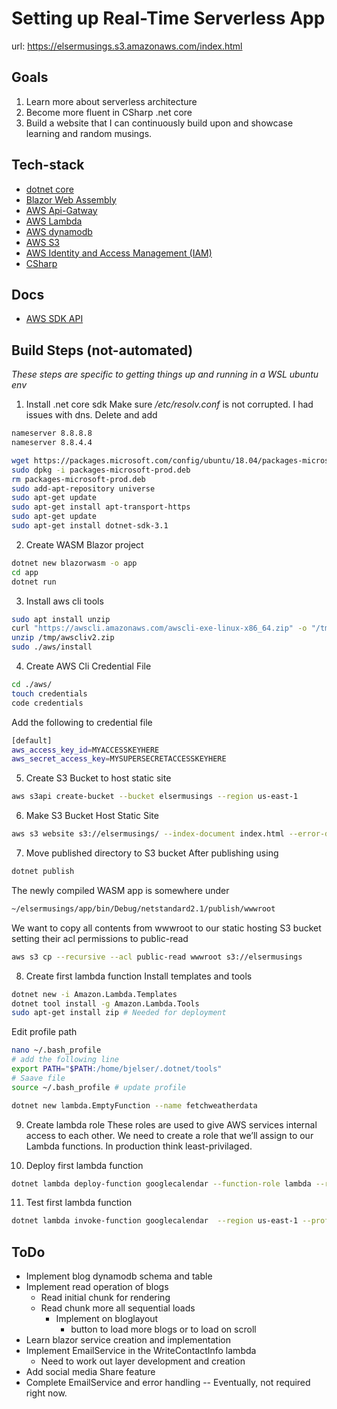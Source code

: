 # Setting up Real-Time Serverless App
url: https://elsermusings.s3.amazonaws.com/index.html

## Goals
1. Learn more about serverless architecture
2. Become more fluent in CSharp .net core
3. Build a website that I can continuously build upon and showcase learning and random musings.


## Tech-stack
- [dotnet core](https://dotnet.microsoft.com/)
- [Blazor Web Assembly](https://dotnet.microsoft.com/apps/aspnet/web-apps/blazor)
- [AWS Api-Gatway](https://docs.aws.amazon.com/apigateway/latest/developerguide/welcome.html)
- [AWS Lambda](https://docs.aws.amazon.com/lambda/index.html)
- [AWS dynamodb](https://docs.aws.amazon.com/dynamodb/)
- [AWS S3](https://docs.aws.amazon.com/s3/index.html)
- [AWS Identity and Access Management (IAM)](https://aws.amazon.com/iam/)
- [CSharp](https://docs.microsoft.com/en-us/dotnet/csharp/)

## Docs
- [AWS SDK API](https://docs.aws.amazon.com/sdkfornet/v3/apidocs/)

## Build Steps (not-automated) 
*These steps are specific to getting things up and running in a WSL ubuntu env*
1. Install .net core sdk 
Make sure */etc/resolv.conf* is not corrupted. I had issues with dns. Delete and add
```bash
nameserver 8.8.8.8
nameserver 8.8.4.4
```
```bash
wget https://packages.microsoft.com/config/ubuntu/18.04/packages-microsoft-prod.deb -O packages-microsoft-prod.deb
sudo dpkg -i packages-microsoft-prod.deb
rm packages-microsoft-prod.deb
sudo add-apt-repository universe
sudo apt-get update
sudo apt-get install apt-transport-https
sudo apt-get update
sudo apt-get install dotnet-sdk-3.1
```
2. Create WASM Blazor project
```bash
dotnet new blazorwasm -o app
cd app
dotnet run
```
3. Install aws cli tools
```bash
sudo apt install unzip
curl "https://awscli.amazonaws.com/awscli-exe-linux-x86_64.zip" -o "/tmp/awscliv2.zip"
unzip /tmp/awscliv2.zip
sudo ./aws/install
```
4. Create AWS Cli Credential File
```bash
cd ./aws/ 
touch credentials
code credentials
```
Add the following to credential file
```bash
[default]
aws_access_key_id=MYACCESSKEYHERE
aws_secret_access_key=MYSUPERSECRETACCESSKEYHERE
```
5. Create S3 Bucket to host static site
```bash
aws s3api create-bucket --bucket elsermusings --region us-east-1
```
6. Make S3 Bucket Host Static Site
```bash
aws s3 website s3://elsermusings/ --index-document index.html --error-document index.html
```
7. Move published directory to S3 bucket
After publishing using
```bash
dotnet publish
```
The newly compiled WASM app is somewhere under
```bash
~/elsermusings/app/bin/Debug/netstandard2.1/publish/wwwroot
```
We want to copy all contents from wwwroot to our static hosting S3 bucket setting their acl permissions to public-read
```bash
aws s3 cp --recursive --acl public-read wwwroot s3://elsermusings 
```
8. Create first lambda function
Install templates and tools
```bash
dotnet new -i Amazon.Lambda.Templates
dotnet tool install -g Amazon.Lambda.Tools
sudo apt-get install zip # Needed for deployment
```
Edit profile path
```bash
nano ~/.bash_profile
# add the following line
export PATH="$PATH:/home/bjelser/.dotnet/tools"
# Saave file
source ~/.bash_profile # update profile
```
```bash
dotnet new lambda.EmptyFunction --name fetchweatherdata
```
9. Create lambda role
These roles are used to give AWS services internal access to each other. We need to create a role that we’ll assign to our Lambda functions. In production think least-privilaged.

10. Deploy first lambda function
```bash
dotnet lambda deploy-function googlecalendar --function-role lambda --region us-east-1 --profile personal
```
11. Test first lambda function
```bash
dotnet lambda invoke-function googlecalendar  --region us-east-1 --profile personal
```

## ToDo
- Implement blog dynamodb schema and table
- Implement read operation of blogs
    - Read initial chunk for rendering
    - Read chunk more all sequential loads
        - Implement on bloglayout
            - button to load more blogs or to load on scroll
- Learn blazor service creation and implementation
- Implement EmailService in the WriteContactInfo lambda
    - Need to work out layer development and creation
- Add social media Share feature
- Complete EmailService and error handling -- Eventually, not required right now.